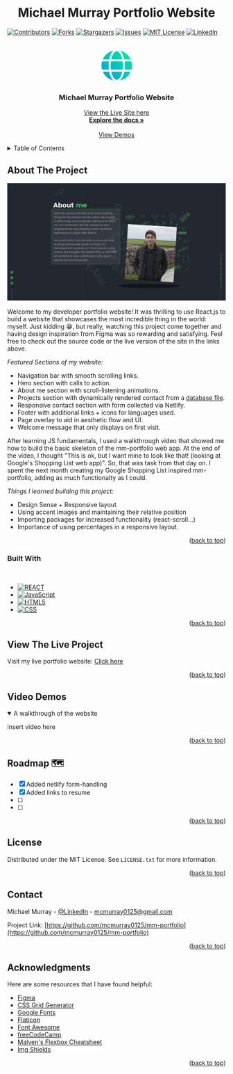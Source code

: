 <h1 align="center">Michael Murray Portfolio Website</h1>

<!-- Improved compatibility of back to top link: See: https://github.com/othneildrew/Best-README-Template/pull/73 -->

<a name="readme-top"></a>

<!--
*** Thanks for checking out the Best-README-Template. If you have a suggestion
*** that would make this better, please fork the repo and create a pull request
*** or simply open an issue with the tag "enhancement".
*** Don't forget to give the project a star!
*** Thanks again! Now go create something AMAZING! :D
-->

<!-- PROJECT SHIELDS -->
<!--
*** I'm using markdown "reference style" links for readability.
*** Reference links are enclosed in brackets [ ] instead of parentheses ( ).
*** See the bottom of this document for the declaration of the reference variables
*** for contributors-url, forks-url, etc. This is an optional, concise syntax you may use.
*** https://www.markdownguide.org/basic-syntax/#reference-style-links
-->

[![Contributors][contributors-shield]][contributors-url]
[![Forks][forks-shield]][forks-url]
[![Stargazers][stars-shield]][stars-url]
[![Issues][issues-shield]][issues-url]
[![MIT License][license-shield]][license-url]
[![LinkedIn][linkedin-shield]][linkedin-url]

<!-- PROJECT LOGO -->
<br />
<div align="center">
  <a href="https://github.com/mcmurray0125/mm-portfolio">
    <img src="public/images/md/website-md-logo.png" alt="Logo" width="75px" height="75px">
  </a>

  <h3 align="center">Michael Murray Portfolio Website</h3>

  <p align="center">
    <a href ="https://michael-murray.netlify.app" target="_blank">View the Live Site here</a>
    <br />
    <a href="https://github.com/mcmurray0125/mm-portfolio"><strong>Explore the docs »</strong></a>
    <br />
    <br />
    <a href="#video-demos">View Demos</a>
  </p>
</div>

<!-- TABLE OF CONTENTS -->
<details>
  <summary>Table of Contents</summary>
  <ol>
    <li>
      <a href="#about-the-project">About The Project</a>
      <ul>
        <li><a href="#built-with">Built With</a></li>
      </ul>
    </li>
    <li>
      <a href="#view-the-live-project">View the Live Project</a>
      <ul>
      </ul>
    </li>
    <li><a href="#video-demos">Video Demos</a></li>
    <li><a href="#roadmap-">Roadmap</a></li>
    <li><a href="#contributing">Contributing</a></li>
    <li><a href="#license">License</a></li>
    <li><a href="#contact">Contact</a></li>
    <li><a href="#acknowledgments">Acknowledgments</a></li>
  </ol>
</details>

<!-- ABOUT THE PROJECT -->

## About The Project

[![Product Name Screen Shot][product-screenshot]](https://github.com/mcmurray0125/mm-portfolio)

Welcome to my developer portfolio website! It was thrilling to use React.js to build a website that showcases the most incredible thing in the world: myself. Just kidding 😁, but really, watching this project come together and having design inspiration from Figma was so rewarding and satisfying. Feel free to check out the source code or the live version of the site in the links above.

_Featured Sections of my website:_

- Navigation bar with smooth scrolling links.
- Hero section with calls to action.
- About me section with scroll-listening animations.
- Projects section with dynamically rendered contact from a <a href ="https://github.com/mcmurray0125/mm-portfolio/blob/main/src/assets/cards.js" target="_blank">database file</a>.
- Responsive contact section with form collected via Netlify.
- Footer with additional links + icons for languages used.
- Page overlay to aid in aesthetic flow and UI.
- Welcome message that only displays on first visit.

After learning JS fundamentals, I used a walkthrough video that showed me how to build the basic skeleton of the mm-portfolio web app. At the end of the video, I thought "This is ok, but I want mine to look like that! (looking at Google's Shopping List web app)". So, that was task from that day on. I spent the next month creating my Google Shopping List inspired mm-portfolio, adding as much functionalty as I could.

_Things I learned building this project:_

- Design Sense + Responsive layout
- Using accent images and maintaining their relative position
- Importing packages for increased functionality (react-scroll...)
- Importance of using percentages in a responsive layout.

<p align="right">(<a href="#readme-top">back to top</a>)</p>

### Built With

<br>

- [![REACT][react.js]][react-url]
- [![JavaScript][javascript.com]][javascript-url]
- [![HTML5][html.org]][html-url]
- [![CSS][css.org]][css-url]

<p align="right">(<a href="#readme-top">back to top</a>)</p>

<!-- GETTING STARTED -->

## View The Live Project

Visit my live portfolio website: <a href="https://michael-murray.netlify.app" target="_blank">Click here</a>

<p align="right">(<a href="#readme-top">back to top</a>)</p>
<!-- USAGE EXAMPLES -->

## Video Demos

<details open>
  <summary>A walkthrough of the website</summary>
  
  insert video here
  
  
</details>

<p align="right">(<a href="#readme-top">back to top</a>)</p>

<!-- ROADMAP -->

## Roadmap &#128506;

- [x] Added netlify form-handling
- [x] Added links to resume
- [ ]
- [ ]

<p align="right">(<a href="#readme-top">back to top</a>)</p>

<!-- LICENSE -->

## License

Distributed under the MIT License. See `LICENSE.txt` for more information.

<p align="right">(<a href="#readme-top">back to top</a>)</p>

<!-- CONTACT -->

## Contact

Michael Murray - [@LinkedIn](https://www.linkedin.com/in/michaelchristophermurray/) - mcmurray0125@gmail.com

Project Link: [https://github.com/mcmurray0125/mm-portfolio](https://github.com/mcmurray0125/mm-portfolio)

<p align="right">(<a href="#readme-top">back to top</a>)</p>

<!-- ACKNOWLEDGMENTS -->

## Acknowledgments

Here are some resources that I have found helpful:

- [Figma](https://figma.com)
- [CSS Grid Generator](https://cssgrid-generator.netlify.app/)
- [Google Fonts](https://fonts.google.com)
- [Flaticon](https://www.flaticon.com/)
- [Font Awesome](https://fontawesome.com)
- [freeCodeCamp](https://www.youtube.com/@freecodecamp)
- [Malven's Flexbox Cheatsheet](https://flexbox.malven.co/)
- [Img Shields](https://shields.io)

<p align="right">(<a href="#readme-top">back to top</a>)</p>

<!-- MARKDOWN LINKS & IMAGES -->
<!-- https://www.markdownguide.org/basic-syntax/#reference-style-links -->

[contributors-shield]: https://img.shields.io/github/contributors/mcmurray0125/mm-portfolio.svg?style=for-the-badge
[contributors-url]: https://github.com/mcmurray0125/mm-portfolio/graphs/contributors
[forks-shield]: https://img.shields.io/github/forks/mcmurray0125/mm-portfolio.svg?style=for-the-badge
[forks-url]: https://github.com/mcmurray0125/mm-portfolio/network/members
[stars-shield]: https://img.shields.io/github/stars/mcmurray0125/mm-portfolio.svg?style=for-the-badge
[stars-url]: https://github.com/mcmurray0125/mm-portfolio/stargazers
[issues-shield]: https://img.shields.io/github/issues/mcmurray0125/mm-portfolio.svg?style=for-the-badge
[issues-url]: https://github.com/mcmurray0125/mm-portfolio/issues
[license-shield]: https://img.shields.io/github/license/mcmurray0125/mm-portfolio.svg?style=for-the-badge
[license-url]: https://github.com/mcmurray0125/mm-portfolio/blob/main/LICENSE.txt
[linkedin-shield]: https://img.shields.io/badge/-LinkedIn-black.svg?style=for-the-badge&logo=linkedin&colorB=555
[linkedin-url]: https://linkedin.com/in/michaelchristophermurray
[product-screenshot]: public/images/md/portfolio-screenshot.png
[next.js]: https://img.shields.io/badge/next.js-000000?style=for-the-badge&logo=nextdotjs&logoColor=white
[next-url]: https://nextjs.org/
[react.js]: https://img.shields.io/badge/React-20232A?style=for-the-badge&logo=react&logoColor=61DAFB
[react-url]: https://reactjs.org/
[vue.js]: https://img.shields.io/badge/Vue.js-35495E?style=for-the-badge&logo=vuedotjs&logoColor=4FC08D
[vue-url]: https://vuejs.org/
[angular.io]: https://img.shields.io/badge/Angular-DD0031?style=for-the-badge&logo=angular&logoColor=white
[angular-url]: https://angular.io/
[svelte.dev]: https://img.shields.io/badge/Svelte-4A4A55?style=for-the-badge&logo=svelte&logoColor=FF3E00
[svelte-url]: https://svelte.dev/
[laravel.com]: https://img.shields.io/badge/Laravel-FF2D20?style=for-the-badge&logo=laravel&logoColor=white
[laravel-url]: https://laravel.com
[bootstrap.com]: https://img.shields.io/badge/Bootstrap-563D7C?style=for-the-badge&logo=bootstrap&logoColor=white
[bootstrap-url]: https://getbootstrap.com
[jquery.com]: https://img.shields.io/badge/jQuery-0769AD?style=for-the-badge&logo=jquery&logoColor=white
[jquery-url]: https://jquery.com
[javascript.com]: https://img.shields.io/badge/JavaScript-F7DF1E?logo=javascript&logoColor=000&style=for-the-badge
[javascript-url]: https://javascript.com/
[html.org]: https://img.shields.io/badge/HTML5-E34F26?logo=html5&logoColor=fff&style=for-the-badge
[html-url]: https://w3.org/html/
[css.org]: https://img.shields.io/badge/CSS3-1572B6?logo=css3&logoColor=fff&style=for-the-badge
[css-url]: https://www.w3.org/Style/CSS/Overview.en.html

<!-- This README.md file contains code written by another person. View the source code of the original creator here: https://github.com/othneildrew/Best-README-Template/blob/master/LICENSE.txt -->
<!-- Web gradient logo by: https://www.flaticon.com/authors/ilham-fitrotul-hayat ->
